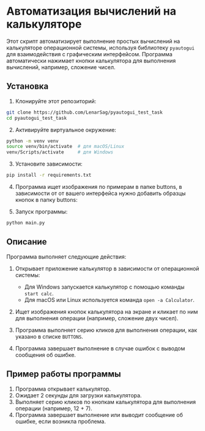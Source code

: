 # Автоматизация вычислений на калькуляторе

Этот скрипт автоматизирует выполнение простых вычислений на калькуляторе операционной системы, используя библиотеку `pyautogui` для взаимодействия с графическим интерфейсом. Программа автоматически нажимает кнопки калькулятора для выполнения вычислений, например, сложение чисел.

## Установка

1. Клонируйте этот репозиторий:

```bash
git clone https://github.com/LenarSag/pyautogui_test_task
cd pyautogui_test_task
```

2. Активируйте виртуальное окружение:

```bash
python -m venv venv
source venv/bin/activate  # для macOS/Linux
venv/Scripts/activate     # для Windows
```
3. Установите зависимости:

```bash
pip install -r requirements.txt
```

4. Программа ищет изображения по примерам в папке buttons, в зависимости от от вашего интерфейса нужно добавить образцы кнопок в папку buttons:

5. Запуск программы:
```bash
python main.py
```

## Описание

Программа выполняет следующие действия:

1. Открывает приложение калькулятор в зависимости от операционной системы:
   - Для Windows запускается калькулятор с помощью команды `start calc`.
   - Для macOS или Linux используется команда `open -a Calculator`.
   
2. Ищет изображения кнопок калькулятора на экране и кликает по ним для выполнения операции (например, сложение двух чисел).

3. Программа выполняет серию кликов для выполнения операции, как указано в списке `BUTTONS`.

4. Программа завершает выполнение в случае ошибок с выводом сообщения об ошибке.


## Пример работы программы

1. Программа открывает калькулятор.
2. Ожидает 2 секунды для загрузки калькулятора.
3. Выполняет серию кликов по кнопкам калькулятора для выполнения операции (например, 12 + 7).
4. Программа завершает выполнение или выводит сообщение об ошибке, если возникла проблема.


